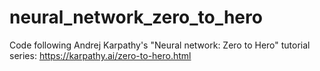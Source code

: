 # neural_network_zero_to_hero

Code following Andrej Karpathy's "Neural network: Zero to Hero" tutorial series:
https://karpathy.ai/zero-to-hero.html
